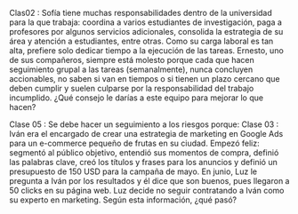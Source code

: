 Clas02 : Sofía tiene muchas responsabilidades dentro de la universidad para la que trabaja: coordina a varios estudiantes de investigación, paga a profesores por algunos servicios adicionales, consolida la estrategia de su área y atención a estudiantes, entre otras. Como su carga laboral es tan alta, prefiere solo dedicar tiempo a la ejecución de las tareas. Ernesto, uno de sus compañeros, siempre está molesto porque cada que hacen seguimiento grupal a las tareas (semanalmente), nunca concluyen accionables, no saben si van en tiempos o si tienen un plazo cercano que deben cumplir y suelen culparse por la responsabilidad del trabajo incumplido. ¿Qué consejo le darías a este equipo para mejorar lo que hacen?

Clase 05 : Se debe hacer un seguimiento a los riesgos porque:
Clase 03 : Iván era el encargado de crear una estrategia de marketing en Google Ads para un e-commerce pequeño de frutas en su ciudad. Empezó feliz: segmentó al público objetivo, entendió sus momentos de compra, definió las palabras clave, creó los títulos y frases para los anuncios y definió un presupuesto de 150 USD para la campaña de mayo. En junio, Luz le pregunta a Iván por los resultados y él dice que son buenos, pues llegaron a 50 clicks en su página web. Luz decide no seguir contratando a Iván como su experto en marketing. Según esta información, ¿qué pasó?
